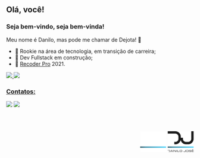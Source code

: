 ## Olá, você!

### Seja bem-vindo, seja bem-vinda!

Meu nome é Danilo, mas pode me chamar de Dejota! 🤝

- 👶 Rookie na área de tecnologia, em transição de carreira;
- 🧱 Dev Fullstack em construção;
- 🏅 [Recoder Pro](https://www.recodepro.org.br/) 2021.

<div>
<a href="https://github.com/odejota">
<img height="180em" src="https://github-readme-stats.vercel.app/api/top-langs/?username=odejota&layout=compact&langs_count=7&theme=react"/>
<img height="180em" src="https://github-readme-stats.vercel.app/api?username=odejota&show_icons=true&theme=react&include_all_commits=true&count_private=true"/>
</div>
  
### Contatos:

<div>
<a href = "mailto:danilo.j.stos@gmail.com"><img src="https://img.shields.io/badge/Gmail-D14836?style=for-the-badge&logo=gmail&logoColor=white" target="_blank"></a>
<a href="https://www.linkedin.com/in/odanilojose" target="_blank"><img src="https://img.shields.io/badge/-LinkedIn-%230077B5?style=for-the-badge&logo=linkedin&logoColor=white" target="_blank"></a>   
</div>

<br/><br/>

<div align="end">
  <img width="70px" src="https://github.com/odejota/odejota/blob/main/Dejota-Logo-Light.png#gh-dark-mode-only">
  <img width="70px" src="https://github.com/odejota/odejota/blob/main/Dejota-Logo-Dark.png#gh-light-mode-only">
</div>
